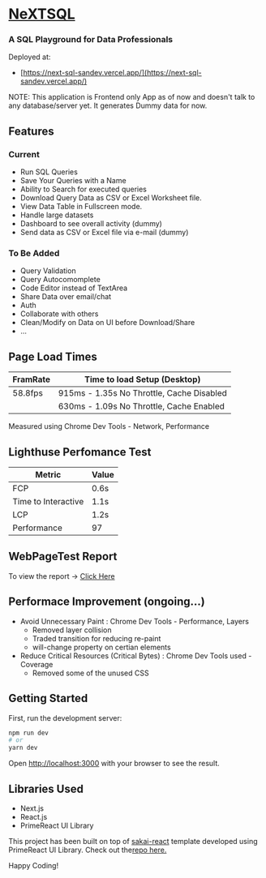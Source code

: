 # [NeXTSQL](https://next-sql-sandev.vercel.app/)

### A SQL Playground for Data Professionals

Deployed at:

-   [https://next-sql-sandev.vercel.app/](https://next-sql-sandev.vercel.app/)

NOTE: This application is Frontend only App as of now and doesn't talk to any database/server yet. It generates Dummy data for now.

## Features

### Current

-   Run SQL Queries
-   Save Your Queries with a Name
-   Ability to Search for executed queries
-   Download Query Data as CSV or Excel Worksheet file.
-   View Data Table in Fullscreen mode.
-   Handle large datasets
-   Dashboard to see overall activity (dummy)
-   Send data as CSV or Excel file via e-mail (dummy)

### To Be Added

-   Query Validation
-   Query Autocomomplete
-   Code Editor instead of TextArea
-   Share Data over email/chat
-   Auth
-   Collaborate with others
-   Clean/Modify on Data on UI before Download/Share
-   ...

## Page Load Times

| FramRate | Time to load Setup (Desktop)              |
| -------- | ----------------------------------------- |
| 58.8fps  | 915ms - 1.35s No Throttle, Cache Disabled |
|          | 630ms - 1.09s No Throttle, Cache Enabled  |

Measured using Chrome Dev Tools - Network, Performance

## Lighthuse Perfomance Test

| Metric              | Value |
| ------------------- | ----- |
| FCP                 | 0.6s  |
| Time to Interactive | 1.1s  |
| LCP                 | 1.2s  |
| Performance         | 97    |

## WebPageTest Report

To view the report -> [Click Here](https://www.webpagetest.org/video/compare.php?tests=221123_AiDcVT_3NS-r:2-c:0-e:filmstrip)

## Performace Improvement (ongoing...)

-   Avoid Unnecessary Paint : Chrome Dev Tools - Performance, Layers
    -   Removed layer collision
    -   Traded transition for reducing re-paint
    -   will-change property on certian elements
-   Reduce Critical Resources (Critical Bytes) : Chrome Dev Tools used - Coverage
    -   Removed some of the unused CSS

## Getting Started

First, run the development server:

```bash
npm run dev
# or
yarn dev
```

Open [http://localhost:3000](http://localhost:3000) with your browser to see the result.

## Libraries Used

-   Next.js
-   React.js
-   PrimeReact UI Library

This project has been built on top of [sakai-react](https://www.primefaces.org/sakai-react/) template developed using PrimeReact UI Library. Check out the[repo here.](https://github.com/primefaces/sakai-react)

Happy Coding!
